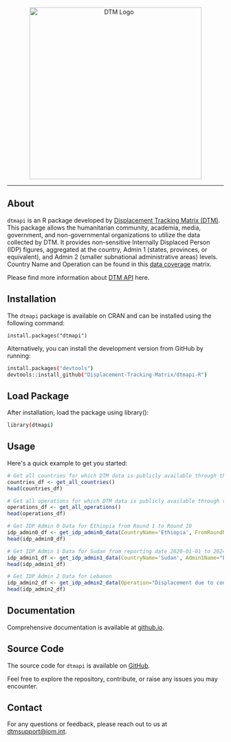 <br>

<p align="center">
  <img alt="DTM Logo" src="https://dtm.iom.int/themes/custom/dtm_global/logo.svg" width="400">
</p>

-----------------

## About
`dtmapi` is an R package developed by [Displacement Tracking Matrix (DTM)](https://dtm.iom.int/). This package allows the humanitarian community, academia, media, government, and non-governmental organizations to utilize the data collected by DTM. It provides non-sensitive Internally Displaced Person (IDP) figures, aggregated at the country, Admin 1 (states, provinces, or equivalent), and Admin 2 (smaller subnational administrative areas) levels. Country Name and Operation can be found in this [data coverage](https://dtm.iom.int/data-and-analysis/dtm-api/data-coverage) matrix. 

Please find more information about [DTM API](https://dtm.iom.int/data-and-analysis/dtm-api) here.

## Installation
The `dtmapi` package is available on CRAN and can be installed using the following command:

```
install.packages("dtmapi")
```
Alternatively, you can install the development version from GitHub by running:

```sh
install.packages("devtools")
devtools::install_github("Displacement-Tracking-Matrix/dtmapi-R")
```

## Load Package
After installation, load the package using library():
```sh
library(dtmapi)
```

## Usage
Here's a quick example to get you started:
```R
# Get all countries for which DTM data is publicly available through the API.
countries_df <- get_all_countries()
head(countries_df)

# Get all operations for which DTM data is publicly available through the API.
operations_df <- get_all_operations()
head(operations_df)

# Get IDP Admin 0 Data for Ethiopia from Round 1 to Round 10
idp_admin0_df <- get_idp_admin0_data(CountryName='Ethiopia', FromRoundNumber=1, ToRoundNumber=10)
head(idp_admin0_df)

# Get IDP Admin 1 Data for Sudan from reporting date 2020-01-01 to 2024-08-15
idp_admin1_df <- get_idp_admin1_data(CountryName='Sudan', Admin1Name="Blue Nile", FromReportingDate='2020-01-01', ToReportingDate='2024-08-15')
head(idp_admin1_df)

# Get IDP Admin 2 Data for Lebanon
idp_admin2_df <- get_idp_admin2_data(Operation="Displacement due to conflict", CountryName='Lebanon')
head(idp_admin2_df)
```
## Documentation
Comprehensive documentation is available at [github.io](https://displacement-tracking-matrix.github.io/dtmapi-R/).

## Source Code
The source code for `dtmapi` is available on [GitHub](https://github.com/Displacement-tracking-Matrix/dtmapi-R).

Feel free to explore the repository, contribute, or raise any issues you may encounter.

## Contact
For any questions or feedback, please reach out to us at [dtmsupport@iom.int](mailto:dtmsupport@iom.int).

